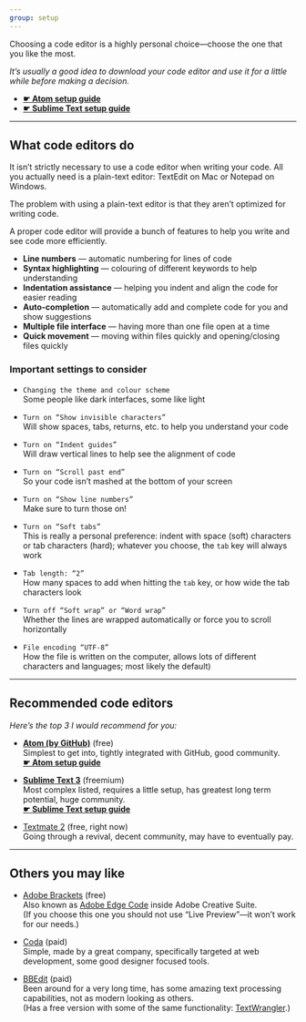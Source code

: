 ```yaml
---
group: setup
---
```


Choosing a code editor is a highly personal choice—choose the one that you like the most.

*It’s usually a good idea to download your code editor and use it for a little while before making a decision.*

- **[☛ Atom setup guide](/topics/atom/)**
- **[☛ Sublime Text setup guide](/topics/sublime-text/)**

---

## What code editors do

It isn’t strictly necessary to use a code editor when writing your code. All you actually need is a plain-text editor: TextEdit on Mac or Notepad on Windows.

The problem with using a plain-text editor is that they aren’t optimized for writing code.

A proper code editor will provide a bunch of features to help you write and see code more efficiently.

- **Line numbers** — automatic numbering for lines of code
- **Syntax highlighting** — colouring of different keywords to help understanding
- **Indentation assistance** — helping you indent and align the code for easier reading
- **Auto-completion** — automatically add and complete code for you and show suggestions
- **Multiple file interface** — having more than one file open at a time
- **Quick movement** — moving within files quickly and opening/closing files quickly

### Important settings to consider

- `Changing the theme and colour scheme`<br>
	Some people like dark interfaces, some like light

- `Turn on “Show invisible characters”`<br>
	Will show spaces, tabs, returns, etc. to help you understand your code

- `Turn on “Indent guides”`<br>
	Will draw vertical lines to help see the alignment of code

- `Turn on “Scroll past end”`<br>
	So your code isn’t mashed at the bottom of your screen

- `Turn on “Show line numbers”`<br>
	Make sure to turn those on!

- `Turn on “Soft tabs”`<br>
	This is really a personal preference: indent with space (soft) characters or tab characters (hard); whatever you choose, the `tab` key will always work

- `Tab length: “2”`<br>
	How many spaces to add when hitting the `tab` key, or how wide the tab characters look

- `Turn off “Soft wrap” or “Word wrap”`<br>
	Whether the lines are wrapped automatically or force you to scroll horizontally

- `File encoding “UTF-8”`<br>
	How the file is written on the computer, allows lots of different characters and languages; most likely the default)

---

## Recommended code editors

*Here’s the top 3 I would recommend for you:*

- **[Atom (by GitHub)](https://atom.io/)** (free)<br>
	Simplest to get into, tightly integrated with GitHub, good community.<br>
	**[☛ Atom setup guide](atom)**

- **[Sublime Text 3](http://www.sublimetext.com/)** (freemium)<br>
	Most complex listed, requires a little setup, has greatest long term potential, huge community.<br>
	**[☛ Sublime Text setup guide](sublime-text)**

- [Textmate 2](http://macromates.com/) (free, right now)<br>
	Going through a revival, decent community, may have to eventually pay.

---

## Others you may like

- [Adobe Brackets](http://brackets.io/) (free)<br>
	Also known as [Adobe Edge Code](https://creative.adobe.com/products/code) inside Adobe Creative Suite.<br>
	(If you choose this one you should not use “Live Preview”—it won’t work for our needs.)

- [Coda](https://www.panic.com/coda/) (paid)<br>
	Simple, made by a great company, specifically targeted at web development, some good designer focused tools.

- [BBEdit](http://www.barebones.com/products/bbedit/) (paid)<br>
	Been around for a very long time, has some amazing text processing capabilities, not as modern looking as others.<br>
	(Has a free version with some of the same functionality: [TextWrangler](http://www.barebones.com/products/textwrangler/).)

